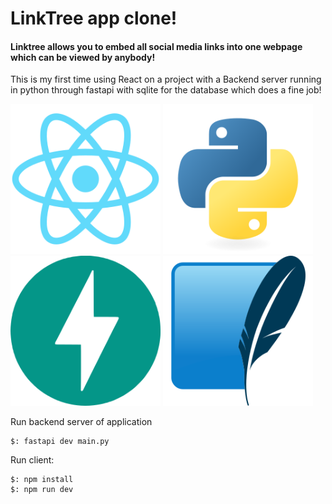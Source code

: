 # LinkTree app clone! 

<h4>Linktree allows you to embed all social media links into one webpage which can be viewed by anybody!</h4>

<p>
  This is my first time using React on a project with a Backend server running in python through fastapi with sqlite for the database which does a fine job!
</p>

<div>
  <img height="240" src="https://raw.githubusercontent.com/devicons/devicon/master/icons/react/react-original.svg" />
  <img height="240" src="https://raw.githubusercontent.com/devicons/devicon/master/icons/python/python-original.svg" />
  <img height="240" src="https://raw.githubusercontent.com/devicons/devicon/master/icons/fastapi/fastapi-original.svg" />
  <img height="240" src="https://raw.githubusercontent.com/devicons/devicon/master/icons/sqlite/sqlite-original.svg" />
</div>

Run backend server of application
```
$: fastapi dev main.py 
```
Run client:
```
$: npm install
$: npm run dev
```
